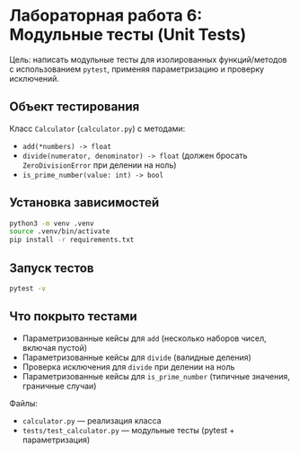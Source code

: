 # Лабораторная работа 6: Модульные тесты (Unit Tests)

Цель: написать модульные тесты для изолированных функций/методов с использованием `pytest`, применяя параметризацию и проверку исключений.

## Объект тестирования
Класс `Calculator` (`calculator.py`) с методами:
- `add(*numbers) -> float`
- `divide(numerator, denominator) -> float` (должен бросать `ZeroDivisionError` при делении на ноль)
- `is_prime_number(value: int) -> bool`

## Установка зависимостей
```bash
python3 -m venv .venv
source .venv/bin/activate
pip install -r requirements.txt
```

## Запуск тестов
```bash
pytest -v
```

## Что покрыто тестами
- Параметризованные кейсы для `add` (несколько наборов чисел, включая пустой)
- Параметризованные кейсы для `divide` (валидные деления)
- Проверка исключения для `divide` при делении на ноль
- Параметризованные кейсы для `is_prime_number` (типичные значения, граничные случаи)

Файлы:
- `calculator.py` — реализация класса
- `tests/test_calculator.py` — модульные тесты (pytest + параметризация)
